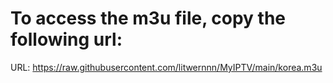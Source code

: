# To access the m3u file, copy the following url:
URL: https://raw.githubusercontent.com/litwernnn/MyIPTV/main/korea.m3u
